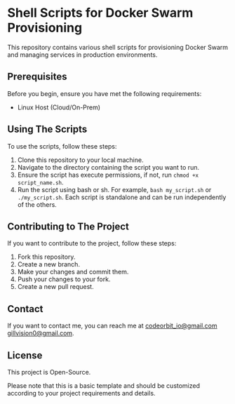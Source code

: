 # Shell Scripts for Docker Swarm Provisioning

This repository contains various shell scripts for provisioning Docker Swarm and managing services in production environments.

## Prerequisites

Before you begin, ensure you have met the following requirements:

* Linux Host (Cloud/On-Prem)

## Using The Scripts

To use the scripts, follow these steps:

1. Clone this repository to your local machine. 
2. Navigate to the directory containing the script you want to run. 
3. Ensure the script has execute permissions, if not, run `chmod +x script_name.sh`.
4. Run the script using bash or sh. For example, `bash my_script.sh` or `./my_script.sh`. Each script is standalone and can be run independently of the others.

## Contributing to The Project

If you want to contribute to the project, follow these steps:

1. Fork this repository.
2. Create a new branch.
3. Make your changes and commit them.
4. Push your changes to your fork.
5. Create a new pull request.

## Contact

If you want to contact me, you can reach me at <codeorbit_io@gmail.com> <gillvision0@gmail.com>.

## License

This project is Open-Source.

Please note that this is a basic template and should be customized according to your project requirements and details.